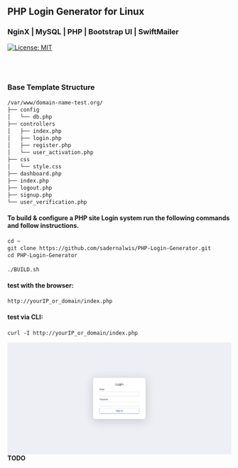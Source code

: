 ## PHP Login Generator for Linux
### NginX | MySQL | PHP | Bootstrap UI | SwiftMailer
[![License: MIT](https://img.shields.io/badge/License-MIT-orange.svg)](https://opensource.org/licenses/MIT)

<br></br>
### Base Template Structure
```
/var/www/domain-name-test.org/
├── config
│   └── db.php
├── controllers
│   ├── index.php
│   ├── login.php
│   ├── register.php
│   └── user_activation.php
├── css
│   └── style.css
├── dashboard.php
├── index.php
├── logout.php
├── signup.php
└── user_verification.php
```

#### To build & configure a PHP site Login system run the following commands and follow instructions.
```
cd ~
git clone https://github.com/sadernalwis/PHP-Login-Generator.git
cd PHP-Login-Generator

./BUILD.sh
```
#### test with the browser:
```
http://yourIP_or_domain/index.php
```
#### test via CLI:
```
curl -I http://yourIP_or_domain/index.php
```

<img align="left" src="docs/screenshot.png" width="600px"/>


#### TODO
 